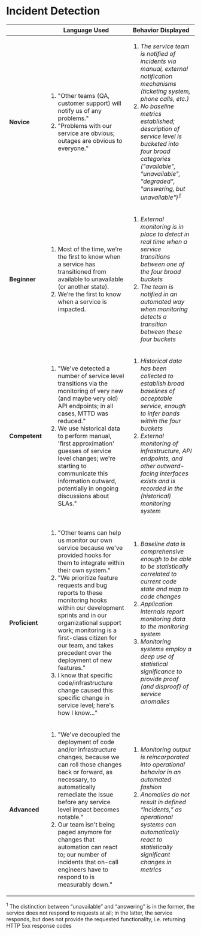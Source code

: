 # Incident Detection

|        | Language Used        | Behavior Displayed |
| ------ | -------------------- | ------------------ |
| **Novice** | <ol><li>"Other teams (QA, customer support) will notify us of any problems."</li><li>"Problems with our service are obvious; outages are obvious to everyone."</li></ol> | <ol><li>_The service team is notified of incidents via manual, external notification mechanisms (ticketing system, phone calls, etc.)_</li><li>_No baseline metrics established; description of service level is bucketed into four broad categories ("available", "unavailable", "degraded", "answering, but unavailable")<sup>1</sup>_</li></ol> |
| **Beginner** | <ol><li>Most of the time, we’re the first to know when a service has transitioned from available to unavailable (or another state).</li><li>We’re the first to know when a service is impacted.</li></ol> | <ol><li>_External monitoring is in place to detect in real time when a service transitions between one of the four broad buckets_</li><li>_The team is notified in an automated way when monitoring detects a transition between these four buckets_</li></ol> |
| **Competent** | <ol><li>"We've detected a number of service level transitions via the monitoring of very new (and maybe very old) API endpoints; in all cases, MTTD was reduced."</li><li>We use historical data to perform manual, 'first approximation' guesses of service level changes; we're starting to communicate this information outward, potentially in ongoing discussions about SLAs."</li></ol> | <ol><li>_Historical data has been collected to establish broad baselines of acceptable service, enough to infer bands within the four buckets_</li><li>_External monitoring of infrastructure, API endpoints, and other outward-facing interfaces exists and is recorded in the (historical) monitoring system_</li></ol> |
| **Proficient** | <ol><li>"Other teams can help us monitor our own service because we've provided hooks for them to integrate within their own system."</li><li>"We prioritize feature requests and bug reports to these monitoring hooks within our development sprints and in our organizational support work; monitoring is a first-class citizen for our team, and takes precedent over the deployment of new features."</li><li>I know that specific code/infrastructure change caused this specific change in service level; here's how I know..."</li></ol> | <ol><li>_Baseline data is comprehensive enough to be able to be statistically correlated to current code state and map to code changes_</li><li>_Application internals report monitoring data to the monitoring system_</li><li>_Monitoring systems employ a deep use of statistical significance to provide proof (and disproof) of service anomalies_</li></ol> |
| **Advanced** | <ol><li>"We've decoupled the deployment of code and/or infrastructure changes, because we can roll those changes back or forward, as necessary, to automatically remediate the issue before any service level impact becomes notable."</li><li>Our team isn't being paged anymore for changes that automation can react to; our number of incidents that on-call engineers have to respond to is measurably down."</li></ol> | <ol><li>_Monitoring output is reincorporated into operational behavior in an automated fashion_</li><li>_Anomalies do not result in defined “incidents,” as operational systems can automatically react to statistically significant changes in metrics_</li></ol> |

<sup>1</sup> The distinction between “unavailable” and “answering” is in the former, the service does not respond to requests at all; in the latter, the service responds, but does not provide the requested functionality, i.e. returning HTTP 5xx response codes
